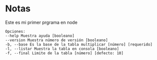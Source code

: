 # Notas

Este es mi primer prgrama en node

```
Opciones:
--help Muestra ayuda [booleano]
--version Muestra número de versión [booleano]
-b, --base Es la base de la tabla multiplicar [número] [requerido]
-l, --listar Muestra la tabla en consola [booleano]
-f, --final Limite de la tabla [número] [defecto: 10]
```
